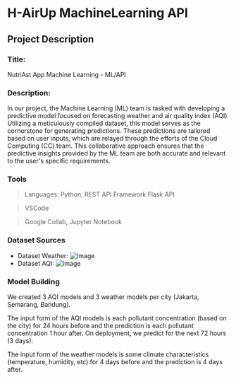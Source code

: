 # H-AirUp MachineLearning API

## Project Description
### Title:
NutriAst App Machine Learning - ML/API
### Description:
In our project, the Machine Learning (ML) team is tasked with developing a predictive model focused on forecasting weather and air quality index (AQI). Utilizing a meticulously compiled dataset, this model serves as the cornerstone for generating predictions. These predictions are tailored based on user inputs, which are relayed through the efforts of the Cloud Computing (CC) team. This collaborative approach ensures that the predictive insights provided by the ML team are both accurate and relevant to the user's specific requirements.

### Tools
> Languages: Python, REST API Framework Flask API

> VSCode

> Google Collab, Jupyter Notebook

### Dataset Sources
- Dataset Weather:
  ![image](https://github.com/Gonken-GN/capstone-ML/assets/58224930/e0dcd237-e078-4e6c-8865-06d81a27b01f)
- Dataset AQI:
  ![image](https://github.com/Gonken-GN/capstone-ML/assets/58224930/589800da-49f2-412b-ae25-6f88af081187)

### Model Building
We created 3 AQI models and 3 weather models per city (Jakarta, Semarang, Bandung).

The input form of the AQI models is each pollutant concentration (based on the city) for 24 hours before and the prediction is each pollutant concentration 1 hour after. On deployment, we predict for the next 72 hours (3 days).

The input form of the weather models is some climate characteristics (temperature, humidity, etc) for 4 days before and the prediction is 4 days after.
